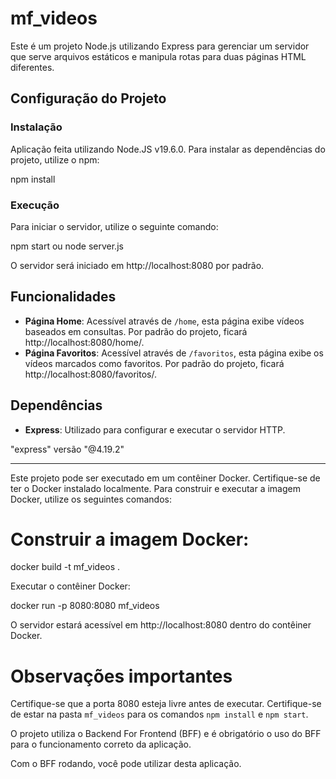 # mf_videos

Este é um projeto Node.js utilizando Express para gerenciar um servidor que serve arquivos estáticos e manipula rotas para duas páginas HTML diferentes.

## Configuração do Projeto

### Instalação

Aplicação feita utilizando Node.JS v19.6.0. Para instalar as dependências do projeto, utilize o npm:

npm install

### Execução

Para iniciar o servidor, utilize o seguinte comando:

npm start ou node server.js

O servidor será iniciado em http://localhost:8080 por padrão.

## Funcionalidades

- **Página Home**: Acessível através de `/home`, esta página exibe vídeos baseados em consultas. Por padrão do projeto, ficará http://localhost:8080/home/.
- **Página Favoritos**: Acessível através de `/favoritos`, esta página exibe os vídeos marcados como favoritos. Por padrão do projeto, ficará http://localhost:8080/favoritos/.

## Dependências

- **Express**: Utilizado para configurar e executar o servidor HTTP.

"express" versão "@4.19.2"

---------------------------------------------------------------------------------------

Este projeto pode ser executado em um contêiner Docker. Certifique-se de ter o Docker instalado localmente. Para construir e executar a imagem Docker, utilize os seguintes comandos:

# Construir a imagem Docker:

docker build -t mf_videos .

Executar o contêiner Docker:

docker run -p 8080:8080 mf_videos

O servidor estará acessível em http://localhost:8080 dentro do contêiner Docker.

# Observações importantes

Certifique-se que a porta 8080 esteja livre antes de executar. Certifique-se de estar na pasta `mf_videos` para os comandos `npm install` e `npm start`.

O projeto utiliza o Backend For Frontend (BFF) e é obrigatório o uso do BFF para o funcionamento correto da aplicação.

Com o BFF rodando, você pode utilizar desta aplicação.
